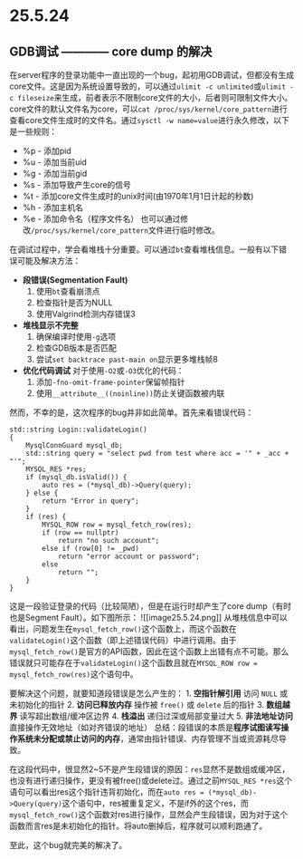 # 25.5.24
## GDB调试 ———— core dump 的解决
在server程序的登录功能中一直出现的一个bug，起初用GDB调试，但都没有生成core文件。这是因为系统设置导致的，可以通过`ulimit -c unlimited`或`ulimit -c fileseize`来生成，前者表示不限制core文件的大小，后者则可限制文件大小。
core文件的默认文件名为core，可以`cat /proc/sys/kernel/core_pattern`进行查看core文件生成时的文件名。通过`sysctl -w name=value`进行永久修改，以下是一些规则：
- %p -  添加pid
- %u -  添加当前uid 
- %g -  添加当前gid
- %s -  添加导致产生core的信号 
- %t -  添加core文件生成时的unix时间(由1970年1月1日计起的秒数)
- %h -  添加主机名
- %e -  添加命令名（程序文件名）
也可以通过修改`/proc/sys/kernel/core_pattern`文件进行临时修改。

在调试过程中，学会看堆栈十分重要。可以通过`bt`查看堆栈信息。一般有以下错误可能及解决方法：
- **段错误(Segmentation Fault)**
	1. 使用`bt`查看崩溃点
	2. 检查指针是否为NULL
	3. 使用Valgrind检测内存错误3
 - **堆栈显示不完整**
	1. 确保编译时使用`-g`选项
	2. 检查GDB版本是否匹配
	3. 尝试`set backtrace past-main on`显示更多堆栈帧8
- **优化代码调试**
	对于使用`-O2`或`-O3`优化的代码：
	1. 添加`-fno-omit-frame-pointer`保留帧指针
	2. 使用`__attribute__((noinline))`防止关键函数被内联

然而，不幸的是，这次程序的bug并非如此简单。首先来看错误代码：
```
std::string Login::validateLogin()
{
	MysqlConnGuard mysql_db;
    std::string query = "select pwd from test where acc = '" + _acc + "'";
    MYSQL_RES *res;
    if (mysql_db.isValid()) {
        auto res = (*mysql_db)->Query(query);
    } else {
        return "Error in query";
    }
    if (res) {
        MYSQL_ROW row = mysql_fetch_row(res);
        if (row == nullptr)
            return "no such account";
        else if (row[0] != _pwd)
            return "error account or password";
        else
            return "";
    }
}
```
 这是一段验证登录的代码（比较简陋），但是在运行时却产生了core dump（有时也是Segment Fault）。如下图所示：
 ![[image25.5.24.png]]
 从堆栈信息中可以看出，问题发生在`mysql_fetch_row()`这个函数上，而这个函数在`validateLogin()`这个函数（即上述错误代码）中进行调用。由于`mysql_fetch_row()`是官方的API函数，因此在这个函数上出错有点不可能。那么错误就只可能存在于`validateLogin()`这个函数且就在`MYSQL_ROW row = mysql_fetch_row(res)`这个语句中。

要解决这个问题，就要知道段错误是怎么产生的：
1. **空指针解引用**
	访问 `NULL` 或未初始化的指针
2. **访问已释放内存**
	操作被 `free()` 或 `delete` 后的指针
3. **数组越界**
	读写超出数组/缓冲区边界
4. **栈溢出**
	递归过深或局部变量过大
5. **非法地址访问**
	直接操作无效地址（如对齐错误的地址）
总结：段错误的本质是**程序试图读写操作系统未分配或禁止访问的内存**，通常由指针错误、内存管理不当或资源耗尽导致。

在这段代码中，很显然2~5不是产生段错误的原因：`res`显然不是数组或缓冲区，也没有进行递归操作，更没有被free()或delete过。通过之前`MYSQL_RES *res`这个语句可以看出res这个指针违背初始化，而在`auto res = (*mysql_db)->Query(query)`这个语句中，res被重复定义，不是if外的这个res，而`mysql_fetch_row()`这个函数对res进行操作，显然会产生段错误，因为对于这个函数而言res是未初始化的指针。将auto删掉后，程序就可以顺利跑通了。

至此，这个bug就完美的解决了。